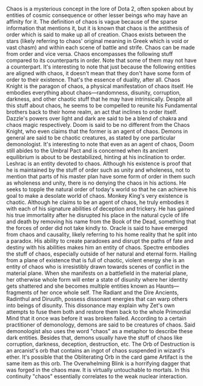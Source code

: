 Chaos is a mysterious concept in the lore of Dota 2, often spoken about by entities of cosmic consequence or other lesser beings who may have an affinity for it.
The definition of chaos is vague because of the sparse information that mentions it, but it is known that chaos is the antithesis of order which is said to make up all of creation. Chaos exists between the stars (likely referring to chaos' original meaning in Greek which is void or vast chasm) and within each scene of battle and strife. Chaos can be made from order and vice versa. Chaos encompasses the following stuff compared to its counterparts in order. Note that some of them may not have a counterpart.
It's interesting to note that just because the following entities are aligned with chaos, it doesn't mean that they don't have some form of order to their existence. That's the essence of duality, after all.
Chaos Knight is the paragon of chaos, a physical manifestation of chaos itself. He embodies everything about chaos—randomness, disunity, corruption, darkness,  and other chaotic stuff that he may have intrinsically. Despite all this stuff about chaos, he seems to be compelled to reunite his Fundamental brothers back to their home realm, an act that inclines to order itself.
Dazzle's powers over light and dark are said to be a blend of chakra and chaos magic respectively.
Doom is said to be no different from the Chaos Knight, who even claims that the former is an agent of chaos. Demons in general are said to be chaotic creatures, as stated by one particular demonologist. It's interesting to note that even as an agent of chaos, Doom still abides to the Umbral Pact and is concerned when its ancient equilibrium is about to be destabilized, hinting at his inclination to order.
Leshrac is an entity devoted to chaos. Although his existence is proof that he is maintained by the stuff of order such as unity and wholeness, not to mention that parts of his master plan have some form of order in them such as wholeness and unity, there is no denying the chaos in his actions. He seeks to topple the natural order of today's world  so that he can achieve his goal to make a desolate world of chaos.
Monkey King's very existence is chaotic. Although he claims to be an agent of chaos, he truly embodies it with each of his signature abilities of deception and trickery. He has gained his true immortality after he disrupted his place in the natural cycle of life and death by removing his name from the Book of the Dead, something that the forces of order did not take kindly to.
Oracle is said to have emerged from chaos and causality, likely referring to his home reality that he split into a paradox. His ability to create paradoxes and disrupt the paths of fate and destiny with his abilities makes him an entity of chaos.
Spectre embodies the stuff of chaos, especially outside of her natural and eternal form. Hailing from a plane of existence that is full of chaotic, violent energy she is an entity of chaos who is irresistibly drawn towards scenes of conflict in the material plane. When she manifests on a battlefield in the material plane, her otherwise whole form will enter a state of disunity where her identity gets shattered and she becomes multiple entities known as Haunts—fragments of her once whole self.
The Radiant and the Dire Ancients, Radinthul and Diruutlh, possess dissonant energies that can warp others into beings of disunity. This dissonance may explain why Zet's own attempts to fuse them both and restore them back to the whole Primordial Mind that it once was before it was broken failed.
According to a certain practitioner of demonology, demons are said to be creatures of chaos. Said demonologist also uses the word "chaos" as a metaphor to describe these dark entities. Besides that, demons usually have the stuff of chaos like corruption, darkness, deception, destruction, etc.
The  Orb of Destruction is an arcanist's orb that contains an ingot of chaos suspended in wizard's ether. It's possible that the Obliterating Orb in the card game Artifact is the same item as this orb.
The  Overwhelming Blink is a horrifying dagger that was forged in the chaos maw. It is virtually untouchable to mortals.
In this continuity "chaos" essentially correlates to the weak nuclear interaction.
